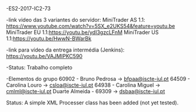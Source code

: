 -ES2-2017-IC2-73

-link video das 3 variantes do servidor:
MiniTrader AS 1.1: https://www.youtube.com/watch?v=5SX_e2UKS54&feature=youtu.be
MiniTrader EU 1.1:https://youtu.be/ydI3gzcLFnM
MiniTrader US 1.1:https://youtu.be/HwwN-BWarBk

-link para vídeo da entrega intermédia (Jenkins):
https://youtu.be/VAJMIPKC590

-Status: Trabalho completo

-Elementos do grupo
60902 - Bruno Pedrosa -> bfpaa@iscte-iul.pt
64509 - Carolina Louro -> csloa@iscte-iul.pt
64938 - Carolina Miguel -> cmlml@iscte-iul.pt
Duarte Almeida - 69309 -> dsbaa@iscte-iul.pt

Status: A simple XML Processer class has been added (not yet tested).



